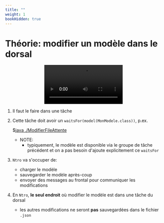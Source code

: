 ```yaml
---
title: ""
weight: 1
bookHidden: true
---
```



# Théorie: modifier un modèle dans le dorsal

<center>
<video width="50%" src="modifier.mp4" type="video/mp4" controls>
</center>

1. Il faut le faire dans une tâche


1. Cette tâche doit avoir un `waitsFor(model(MonModele.class))`, p.ex.

    $[java ./ModifierFileAttente]()

    * NOTE:
        * typiquement, le modèle est disponible via le groupe de tâche précédent et on a pas besoin d'ajoute explicitement ce `waitsFor`

1. `Ntro` va s'occuper de:
    * charger le modèle
    * sauvegarder le modèle après-coup
    * envoyer des messages au frontal pour communiquer les modifications


1. En `Ntro`, **le seul endroit** où modifier le modèle est dans une tâche du dorsal
    * les autres modifications ne seront **pas** sauvegardées dans le fichier `.json`
